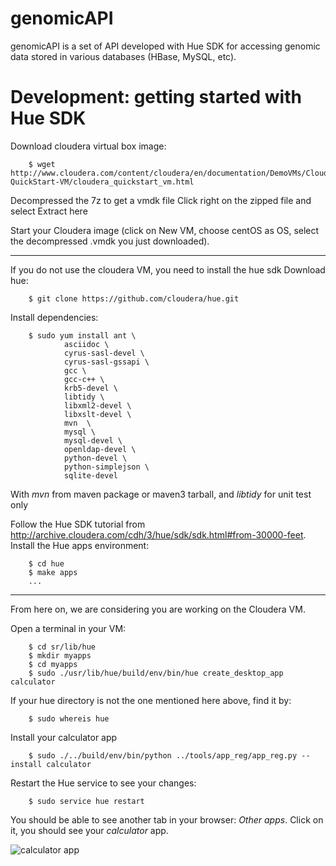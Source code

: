 genomicAPI
==========

genomicAPI is a set of API developed with Hue SDK for accessing genomic data stored in various databases (HBase, MySQL, etc).



Development: getting started with Hue SDK
=========================================
Download cloudera virtual box image:

        $ wget http://www.cloudera.com/content/cloudera/en/documentation/DemoVMs/Cloudera-QuickStart-VM/cloudera_quickstart_vm.html

Decompressed the 7z to get a vmdk file
Click right on the zipped file and select Extract here

Start your Cloudera image (click on New VM, choose centOS as OS, select the decompressed .vmdk you just downloaded).

----

If you do not use the cloudera VM, you need to install the hue sdk 
Download hue: 

        $ git clone https://github.com/cloudera/hue.git

Install dependencies:

        $ sudo yum install ant \
                asciidoc \
                cyrus-sasl-devel \
                cyrus-sasl-gssapi \
                gcc \
                gcc-c++ \
                krb5-devel \
                libtidy \  
                libxml2-devel \
                libxslt-devel \
                mvn  \
                mysql \
                mysql-devel \
                openldap-devel \
                python-devel \
                python-simplejson \
                sqlite-devel 

With *mvn* from maven package or maven3 tarball, and 
*libtidy* for unit test only

Follow the Hue SDK tutorial from http://archive.cloudera.com/cdh/3/hue/sdk/sdk.html#from-30000-feet.
Install the Hue apps environment: 

        $ cd hue
        $ make apps
        ...
        
----

From here on, we are considering you are working on the Cloudera VM.

Open a terminal in your VM:

        $ cd sr/lib/hue
        $ mkdir myapps
        $ cd myapps
        $ sudo ./usr/lib/hue/build/env/bin/hue create_desktop_app calculator
        
If your hue directory is not the one mentioned here above, find it by:

        $ sudo whereis hue
        
Install your calculator app

        $ sudo ./../build/env/bin/python ../tools/app_reg/app_reg.py --install calculator
        
Restart the Hue service to see your changes:

        $ sudo service hue restart
        
You should be able to see another tab in your browser: *Other apps*. Click on it, you should see your *calculator* app.

![calculator app](https://github.com/jpoullet2000/genomicAPI/blob/master/docs/images/hueapp.png)
